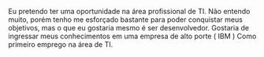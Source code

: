 Eu pretendo ter uma oportunidade na área profissional de TI. Não entendo muito, porém tenho me esforçado bastante para poder conquistar meus objetivos, mas o que eu gostaria mesmo é ser desenvolvedor.
Gostaria de ingressar meus conhecimentos em uma empresa de alto porte ( IBM ) Como primeiro emprego na área de TI.

